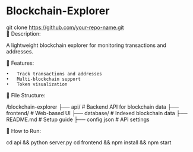 # Blockchain-Explorer
git clone https://github.com/your-repo-name.git  
📌 Description:

A lightweight blockchain explorer for monitoring transactions and addresses.

📜 Features:

	•	Track transactions and addresses
	•	Multi-blockchain support
	•	Token visualization
 
📂 File Structure:

/blockchain-explorer
 ├── api/           # Backend API for blockchain data
 ├── frontend/      # Web-based UI
 ├── database/      # Indexed blockchain data
 ├── README.md      # Setup guide
 ├── config.json    # API settings

 
🚀 How to Run:

cd api && python server.py
cd frontend && npm install && npm start
